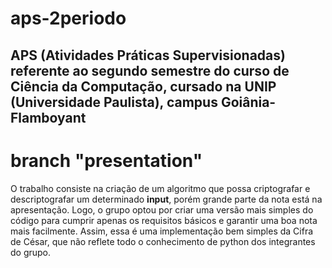 # aps-2periodo
APS (Atividades Práticas Supervisionadas) referente ao segundo semestre do curso de Ciência da Computação, cursado na UNIP (Universidade Paulista), campus Goiânia-Flamboyant
---
# branch "presentation"
O trabalho consiste na criação de um algoritmo que possa criptografar e descriptografar um determinado __input__, porém grande parte da nota está na apresentação. Logo, o grupo optou por criar uma versão mais simples do código para cumprir apenas os requisitos básicos e garantir uma boa nota mais facilmente.
Assim, essa é uma implementação bem simples da Cifra de César, que não reflete todo o conhecimento de python dos integrantes do grupo.

